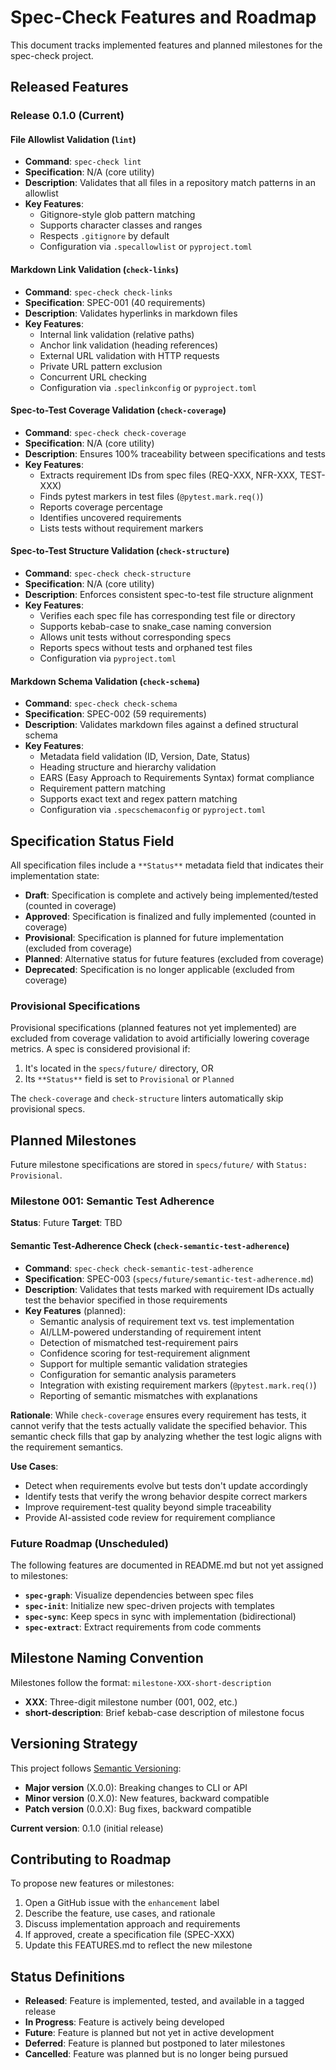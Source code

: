 # Spec-Check Features and Roadmap

This document tracks implemented features and planned milestones for the spec-check project.

## Released Features

### Release 0.1.0 (Current)

#### File Allowlist Validation (`lint`)
- **Command**: `spec-check lint`
- **Specification**: N/A (core utility)
- **Description**: Validates that all files in a repository match patterns in an allowlist
- **Key Features**:
  - Gitignore-style glob pattern matching
  - Supports character classes and ranges
  - Respects `.gitignore` by default
  - Configuration via `.specallowlist` or `pyproject.toml`

#### Markdown Link Validation (`check-links`)
- **Command**: `spec-check check-links`
- **Specification**: SPEC-001 (40 requirements)
- **Description**: Validates hyperlinks in markdown files
- **Key Features**:
  - Internal link validation (relative paths)
  - Anchor link validation (heading references)
  - External URL validation with HTTP requests
  - Private URL pattern exclusion
  - Concurrent URL checking
  - Configuration via `.speclinkconfig` or `pyproject.toml`

#### Spec-to-Test Coverage Validation (`check-coverage`)
- **Command**: `spec-check check-coverage`
- **Specification**: N/A (core utility)
- **Description**: Ensures 100% traceability between specifications and tests
- **Key Features**:
  - Extracts requirement IDs from spec files (REQ-XXX, NFR-XXX, TEST-XXX)
  - Finds pytest markers in test files (`@pytest.mark.req()`)
  - Reports coverage percentage
  - Identifies uncovered requirements
  - Lists tests without requirement markers

#### Spec-to-Test Structure Validation (`check-structure`)
- **Command**: `spec-check check-structure`
- **Specification**: N/A (core utility)
- **Description**: Enforces consistent spec-to-test file structure alignment
- **Key Features**:
  - Verifies each spec file has corresponding test file or directory
  - Supports kebab-case to snake_case naming conversion
  - Allows unit tests without corresponding specs
  - Reports specs without tests and orphaned test files
  - Configuration via `pyproject.toml`

#### Markdown Schema Validation (`check-schema`)
- **Command**: `spec-check check-schema`
- **Specification**: SPEC-002 (59 requirements)
- **Description**: Validates markdown files against a defined structural schema
- **Key Features**:
  - Metadata field validation (ID, Version, Date, Status)
  - Heading structure and hierarchy validation
  - EARS (Easy Approach to Requirements Syntax) format compliance
  - Requirement pattern matching
  - Supports exact text and regex pattern matching
  - Configuration via `.specschemaconfig` or `pyproject.toml`

## Specification Status Field

All specification files include a `**Status**` metadata field that indicates their implementation state:

- **Draft**: Specification is complete and actively being implemented/tested (counted in coverage)
- **Approved**: Specification is finalized and fully implemented (counted in coverage)
- **Provisional**: Specification is planned for future implementation (excluded from coverage)
- **Planned**: Alternative status for future features (excluded from coverage)
- **Deprecated**: Specification is no longer applicable (excluded from coverage)

### Provisional Specifications

Provisional specifications (planned features not yet implemented) are excluded from coverage validation to avoid artificially lowering coverage metrics. A spec is considered provisional if:

1. It's located in the `specs/future/` directory, OR
2. Its `**Status**` field is set to `Provisional` or `Planned`

The `check-coverage` and `check-structure` linters automatically skip provisional specs.

## Planned Milestones

Future milestone specifications are stored in `specs/future/` with `Status: Provisional`.

### Milestone 001: Semantic Test Adherence

**Status**: Future
**Target**: TBD

#### Semantic Test-Adherence Check (`check-semantic-test-adherence`)
- **Command**: `spec-check check-semantic-test-adherence`
- **Specification**: SPEC-003 (`specs/future/semantic-test-adherence.md`)
- **Description**: Validates that tests marked with requirement IDs actually test the behavior specified in those requirements
- **Key Features** (planned):
  - Semantic analysis of requirement text vs. test implementation
  - AI/LLM-powered understanding of requirement intent
  - Detection of mismatched test-requirement pairs
  - Confidence scoring for test-requirement alignment
  - Support for multiple semantic validation strategies
  - Configuration for semantic analysis parameters
  - Integration with existing requirement markers (`@pytest.mark.req()`)
  - Reporting of semantic mismatches with explanations

**Rationale**: While `check-coverage` ensures every requirement has tests, it cannot verify that the tests actually validate the specified behavior. This semantic check fills that gap by analyzing whether the test logic aligns with the requirement semantics.

**Use Cases**:
- Detect when requirements evolve but tests don't update accordingly
- Identify tests that verify the wrong behavior despite correct markers
- Improve requirement-test quality beyond simple traceability
- Provide AI-assisted code review for requirement compliance

### Future Roadmap (Unscheduled)

The following features are documented in README.md but not yet assigned to milestones:

- **`spec-graph`**: Visualize dependencies between spec files
- **`spec-init`**: Initialize new spec-driven projects with templates
- **`spec-sync`**: Keep specs in sync with implementation (bidirectional)
- **`spec-extract`**: Extract requirements from code comments

## Milestone Naming Convention

Milestones follow the format: `milestone-XXX-short-description`

- **XXX**: Three-digit milestone number (001, 002, etc.)
- **short-description**: Brief kebab-case description of milestone focus

## Versioning Strategy

This project follows [Semantic Versioning](https://semver.org/):

- **Major version** (X.0.0): Breaking changes to CLI or API
- **Minor version** (0.X.0): New features, backward compatible
- **Patch version** (0.0.X): Bug fixes, backward compatible

**Current version**: 0.1.0 (initial release)

## Contributing to Roadmap

To propose new features or milestones:

1. Open a GitHub issue with the `enhancement` label
2. Describe the feature, use cases, and rationale
3. Discuss implementation approach and requirements
4. If approved, create a specification file (SPEC-XXX)
5. Update this FEATURES.md to reflect the new milestone

## Status Definitions

- **Released**: Feature is implemented, tested, and available in a tagged release
- **In Progress**: Feature is actively being developed
- **Future**: Feature is planned but not yet in active development
- **Deferred**: Feature is planned but postponed to later milestones
- **Cancelled**: Feature was planned but is no longer being pursued
